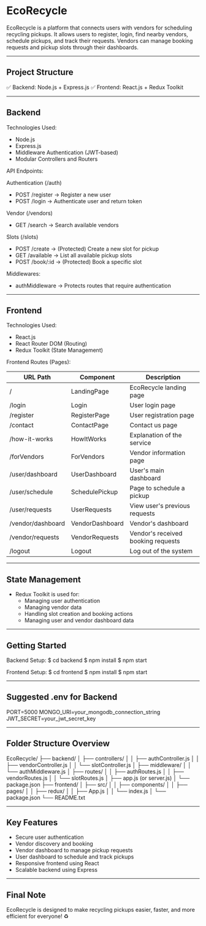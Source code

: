 EcoRecycle
==========

EcoRecycle is a platform that connects users with vendors for scheduling recycling pickups.
It allows users to register, login, find nearby vendors, schedule pickups, and track their requests.
Vendors can manage booking requests and pickup slots through their dashboards.

------------------------------------------------------------

Project Structure
-----------------
✅ Backend: Node.js + Express.js
✅ Frontend: React.js + Redux Toolkit

------------------------------------------------------------

Backend
-------
Technologies Used:
- Node.js
- Express.js
- Middleware Authentication (JWT-based)
- Modular Controllers and Routers

API Endpoints:

Authentication (/auth)
- POST /register → Register a new user
- POST /login → Authenticate user and return token

Vendor (/vendors)
- GET /search → Search available vendors

Slots (/slots)
- POST /create → (Protected) Create a new slot for pickup
- GET /available → List all available pickup slots
- POST /book/:id → (Protected) Book a specific slot

Middlewares:
- authMiddleware → Protects routes that require authentication

------------------------------------------------------------

Frontend
--------
Technologies Used:
- React.js
- React Router DOM (Routing)
- Redux Toolkit (State Management)

Frontend Routes (Pages):

| URL Path               | Component             | Description                         |
|-------------------------|-----------------------|-------------------------------------|
| /                       | LandingPage           | EcoRecycle landing page             |
| /login                  | Login                 | User login page                     |
| /register               | RegisterPage          | User registration page              |
| /contact                | ContactPage           | Contact us page                     |
| /how-it-works           | HowItWorks            | Explanation of the service          |
| /forVendors             | ForVendors            | Vendor information page             |
| /user/dashboard         | UserDashboard         | User's main dashboard               |
| /user/schedule          | SchedulePickup        | Page to schedule a pickup           |
| /user/requests          | UserRequests          | View user's previous requests       |
| /vendor/dashboard       | VendorDashboard       | Vendor's dashboard                  |
| /vendor/requests        | VendorRequests        | Vendor's received booking requests  |
| /logout                 | Logout                | Log out of the system               |

------------------------------------------------------------

State Management
----------------
- Redux Toolkit is used for:
  - Managing user authentication
  - Managing vendor data
  - Handling slot creation and booking actions
  - Managing user and vendor dashboard data

------------------------------------------------------------

Getting Started
---------------

Backend Setup:
$ cd backend
$ npm install
$ npm start

Frontend Setup:
$ cd frontend
$ npm install
$ npm start

------------------------------------------------------------

Suggested .env for Backend
---------------------------

PORT=5000
MONGO_URI=your_mongodb_connection_string
JWT_SECRET=your_jwt_secret_key

------------------------------------------------------------

Folder Structure Overview
--------------------------

EcoRecycle/
 ├── backend/
 │    ├── controllers/
 │    │    ├── authController.js
 │    │    ├── vendorController.js
 │    │    └── slotController.js
 │    ├── middleware/
 │    │    └── authMiddleware.js
 │    ├── routes/
 │    │    ├── authRoutes.js
 │    │    ├── vendorRoutes.js
 │    │    └── slotRoutes.js
 │    ├── app.js (or server.js)
 │    └── package.json
 ├── frontend/
 │    ├── src/
 │    │    ├── components/
 │    │    ├── pages/
 │    │    ├── redux/
 │    │    ├── App.js
 │    │    └── index.js
 │    └── package.json
 └── README.txt

------------------------------------------------------------

Key Features
------------
- Secure user authentication
- Vendor discovery and booking
- Vendor dashboard to manage pickup requests
- User dashboard to schedule and track pickups
- Responsive frontend using React
- Scalable backend using Express

------------------------------------------------------------

Final Note
----------
EcoRecycle is designed to make recycling pickups easier, faster, and more efficient for everyone! ♻️
